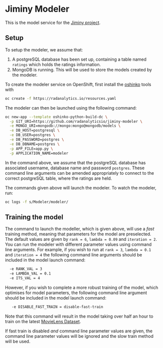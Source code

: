 # Jiminy Modeler

This is the model service for the [Jiminy project](https://radanalytics.io/applications/project-jiminy).

## Setup

To setup the modeler, we assume that:

1. A postgreSQL database has been set up, containing a table named `ratings` which holds the ratings information.
2. MongoDB is running. This will be used to store the models created by the modeler.

To create the modeler service on OpenShift, first install the [oshinko](https://radanalytics.io/get-started) tools with

```bash
oc create -f https://radanalytics.io/resources.yaml
```

The modeler can then be launched using the following command:

```bash
oc new-app --template oshinko-python-build-dc \
  -p GIT_URI=https://github.com/radanalyticsio/jiminy-modeler \
  -e MONGO_URI=mongodb://mongo:mongo@mongodb/models \
  -e DB_HOST=postgresql \
  -e DB_USER=postgres \
  -e DB_PASSWORD=postgres \
  -e DB_DBNAME=postgres \
  -p APP_FILE=app.py \
  -p APPLICATION_NAME=modeler
```

In the command above, we assume that the postgreSQL database has associated username, database name and password `postgres`. These command line arguments can be amended appropriately to connect to the correct postgreSQL table, where the ratings are held.

The commands given above will launch the modeler. To watch the modeler, run:

```bash
oc logs -f s/Modeler/modeler/
```

## Training the model

The command to launch the modeller, which is given above, will use a *fast* training method, meaning that parameters for the model are preselected. The default values are given by `rank = 6`, `lambda = 0.09` and `iteration = 2`. You can run the modeler with different parameter values using command line arguments. For example, if you wish to run at `rank = 3`, `lambda = 0.1` and `iteration = 4` the following command line arguments should be included in the model launch command:

```bash
  -e RANK_VAL = 3
  -e LAMBDA_VAL = 0.1
  -e ITS_VAL = 4
```

However, if you wish to complete a more robust training of the model, which optimises for model parameters, the following command line argument should be included in the model launch command:

```bash
   -e DISABLE_FAST_TRAIN = disable-fast-train
```

Note that this command will result in the model taking over half an hour to train on the latest [MovieLens Dataset](https://grouplens.org/datasets/movielens/latest/).

If fast train is disabled *and* command line parameter values are given, the command line parameter values will be ignored and the slow train method will be used. 
